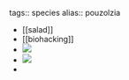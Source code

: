 tags:: species
alias:: pouzolzia

- [[salad]]
- [[biohacking]]
- ![](https://jade-gentle-pony-196.mypinata.cloud/ipfs/bafkreig6u7hlt5et47ubg5zqep2h5fumwwto5qsm7dyxy4xdyi4u6fw46y)
- ![](https://jade-gentle-pony-196.mypinata.cloud/ipfs/bafybeiefwqfg5acz67w4hnnsvz7el53zljkv2qquddc6myryuce6ayl7iq)
-